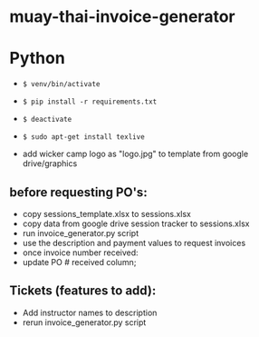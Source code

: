# muay-thai-invoice-generator

# Python

* `$ venv/bin/activate`
* `$ pip install -r requirements.txt`
* `$ deactivate`

* `$ sudo apt-get install texlive`


* add wicker camp logo as "logo.jpg" to template from google drive/graphics

## before requesting PO's:

* copy sessions_template.xlsx to sessions.xlsx
* copy data from google drive session tracker to sessions.xlsx
* run invoice_generator.py script
* use the description and payment values to request invoices
* once invoice number received:
* update PO # received column;

## Tickets (features to add):

* Add instructor names to description
* rerun invoice_generator.py script
